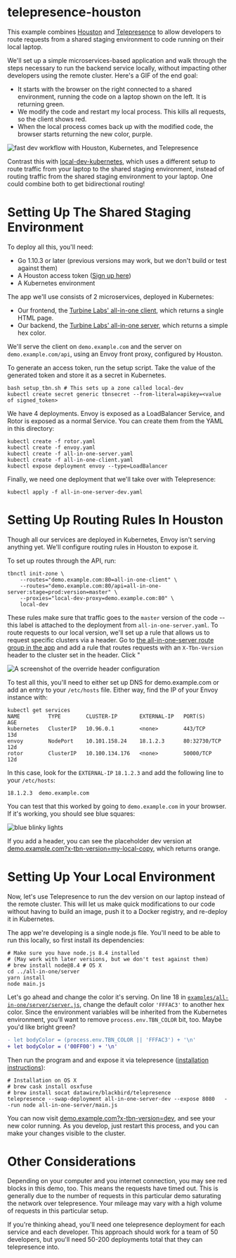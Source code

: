 # telepresence-houston

This example combines [Houston](https://turbinelabs.io/product) and
[Telepresence](telepresence.io) to allow developers to route requests from a
shared staging environment to code running on their local laptop.

We'll set up a simple microservices-based application and walk through the steps
necessary to run the backend service locally, without impacting other developers
using the remote cluster. Here's a GIF of the end goal:

- It starts with the browser on the right connected to a shared environment,
  running the code on a laptop shown on the left. It is returning green.
- We modify the code and restart my local process. This kills all requests, so
  the client shows red.
- When the local process comes back up with the modified code, the browser
  starts returning the new color, purple.

![fast dev workflow with Houston, Kubernetes, and Telepresence](dev-workflow.gif)

Contrast this with [local-dev-kubernetes](../local-dev-kubernetes/README.md),
which uses a different setup to route traffic from your laptop to the shared
staging environment, instead of routing traffic from the shared staging
environment to your laptop. One could combine both to get bidirectional routing!

# Setting Up The Shared Staging Environment

To deploy all this, you'll need:

 - Go 1.10.3 or later (previous versions may work, but we don't build or test
   against them)
 - A Houston access token ([Sign up here](https://www.turbinelabs.io/contact))
 - A Kubernetes environment

The app we'll use consists of 2 microservices, deployed in Kubernetes:

 - Our frontend, the
   [Turbine Labs' all-in-one client](https://github.com/turbinelabs/all-in-one/tree/master/client),
   which returns a single HTML page.
 - Our backend, the
   [Turbine Labs' all-in-one server](https://github.com/turbinelabs/all-in-one/tree/master/server),
   which returns a simple hex color.

We'll serve the client on `demo.example.com` and the server on
`demo.example.com/api`, using an Envoy front proxy, configured by
Houston.

To generate an access token, run the setup script. Take the value of the
generated token and store it as a secret in Kubernetes.

```
bash setup_tbn.sh # This sets up a zone called local-dev
kubectl create secret generic tbnsecret --from-literal=apikey=<value of signed_token>
```

We have 4 deployments. Envoy is exposed as a LoadBalancer Service, and Rotor is
exposed as a normal Service. You can create them from the YAML in this
directory:

```
kubectl create -f rotor.yaml
kubectl create -f envoy.yaml
kubectl create -f all-in-one-server.yaml
kubectl create -f all-in-one-client.yaml
kubectl expose deployment envoy --type=LoadBalancer
```

Finally, we need one deployment that we'll take over with Telepresence:

```
kubectl apply -f all-in-one-server-dev.yaml
```

# Setting Up Routing Rules In Houston

Though all our services are deployed in Kubernetes, Envoy isn't serving anything
yet. We'll configure routing rules in Houston to expose it.

To set up routes through the API, run:

```
tbnctl init-zone \
    --routes="demo.example.com:80=all-in-one-client" \
    --routes="demo.example.com:80/api=all-in-one-server:stage=prod:version=master" \
    --proxies="local-dev-proxy=demo.example.com:80" \
    local-dev
```

These rules make sure that traffic goes to the `master` version of the code --
this label is attached to the deployment from `all-in-one-server.yaml`. To route
requests to our local version, we'll set up a rule that allows us to request
specific clusters via a header. Go to
[the all-in-one-server route group in the app](https://app.turbinelabs.io/edit/local-dev/route-group/all-in-one-server)
and add a rule that routes requests with an `X-Tbn-Version` header to the cluster
set in the header. Click "

![A screenshot of the override header configuration](override.png)

To test all this, you'll need to either set up DNS for demo.example.com or
add an entry to your `/etc/hosts` file. Either way, find the IP of your Envoy
instance with:

```
kubectl get services
NAME         TYPE        CLUSTER-IP       EXTERNAL-IP   PORT(S)          AGE
kubernetes   ClusterIP   10.96.0.1        <none>        443/TCP          13d
envoy        NodePort    10.101.158.24    18.1.2.3      80:32730/TCP     12d
rotor        ClusterIP   10.100.134.176   <none>        50000/TCP        12d
```

In this case, look for the `EXTERNAL-IP` `18.1.2.3` and add the following line
to your `/etc/hosts`:

```
18.1.2.3  demo.example.com
```

You can test that this worked by going to `demo.example.com` in your
browser. If it's working, you should see blue squares:

![blue blinky lights](blocks.png)

If you add a header, you can see the placeholder dev version at
[demo.example.com?x-tbn-version=my-local-copy](https://demo.example.com?x-tbn-version=my-local-copy),
which returns orange.

# Setting Up Your Local Environment

Now, let's use Telepresence to run the dev version on our laptop instead of the
remote cluster. This will let us make quick modifications to our code without
having to build an image, push it to a Docker registry, and re-deploy it in
Kubernetes.

The app we're developing is a single node.js file. You'll need to be able to run
this locally, so first install its dependencies:

```
# Make sure you have node.js 8.4 installed
# (May work with later versions, but we don't test against them)
# brew install node@8.4 # OS X
cd ../all-in-one/server
yarn install
node main.js
```

Let's go ahead and change the color it's serving. On line 18 in
[`examples/all-in-one/server/server.js`](https://github.com/turbinelabs/all-in-one/tree/master/server/server.js),
change the default color `'FFFAC3'` to another hex color. Since the environment
variables will be inherited from the Kubernetes environment, you'll want to
remove `process.env.TBN_COLOR` bit, too. Maybe you'd like bright green?

```diff
- let bodyColor = (process.env.TBN_COLOR || 'FFFAC3') + '\n'
+ let bodyColor = ('00FF00') + '\n'
```

Then run the program and and expose it via telepresence
([installation instructions](https://www.telepresence.io/reference/install)):

```
# Installation on OS X
# brew cask install osxfuse
# brew install socat datawire/blackbird/telepresence
telepresence --swap-deployment all-in-one-server-dev --expose 8080   --run node all-in-one-server/main.js
```

You can now visit
[demo.example.com?x-tbn-version=dev](https://demo.example.com?x-tbn-version=dev),
and see your new color running. As you develop, just restart this process, and
you can make your changes visible to the cluster.

# Other Considerations

Depending on your computer and you internet connection, you may see red blocks
in this demo, too. This means the requests have timed out. This is generally due
to the number of requests in this particular demo saturating the network over
telepresence. Your mileage may vary with a high volume of requests in this
particular setup.

If you're thinking ahead, you'll need one telepresence deployment for each
service and each developer. This approach should work for a team of 50
developers, but you'll need 50-200 deployments total that they can telepresence
into.
